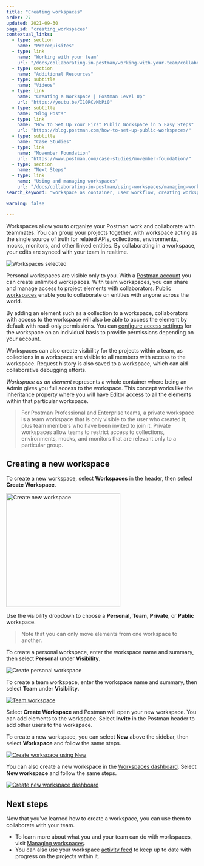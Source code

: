 ```yaml
---
title: "Creating workspaces"
order: 77
updated: 2021-09-30
page_id: "creating_workspaces"
contextual_links:
  - type: section
    name: "Prerequisites"
  - type: link
    name: "Working with your team"
    url: "/docs/collaborating-in-postman/working-with-your-team/collaboration-overview/"
  - type: section
    name: "Additional Resources"
  - type: subtitle
    name: "Videos"
  - type: link
    name: "Creating a Workspace | Postman Level Up"
    url: "https://youtu.be/I10RCvMbPi0"
  - type: subtitle
    name: "Blog Posts"
  - type: link
    name: "How to Set Up Your First Public Workspace in 5 Easy Steps"
    url: "https://blog.postman.com/how-to-set-up-public-workspaces/"
  - type: subtitle
    name: "Case Studies"
  - type: link
    name: "Movember Foundation"
    url: "https://www.postman.com/case-studies/movember-foundation/"
  - type: section
    name: "Next Steps"
  - type: link
    name: "Using and managing workspaces"
    url: "/docs/collaborating-in-postman/using-workspaces/managing-workspaces/"
search_keyword: "workspace as container, user workflow, creating workspaces, personal workspace, team workspace, private workspace, new workspace"

warning: false

---
```


Workspaces allow you to organize your Postman work and collaborate with teammates. You can group your projects together, with workspace acting as the single source of truth for related APIs, collections, environments, mocks, monitors, and other linked entities. By collaborating in a workspace, your edits are synced with your team in realtime.

<img alt="Workspaces selected" src="https://assets.postman.com/postman-docs/workspace-overview-switcher-selected-v9.19.jpg"/>

Personal workspaces are visible only to you. With a [Postman account](/docs/getting-started/postman-account/) you can create unlimited workspaces. With team workspaces, you can share and manage access to project elements with collaborators. [Public workspaces](/docs/collaborating-in-postman/using-workspaces/public-workspaces/) enable you to collaborate on entities with anyone across the world.

By adding an element such as a collection to a workspace, collaborators with access to the workspace will also be able to access the element by default with read-only permissions. You can [configure access settings](/docs/collaborating-in-postman/roles-and-permissions/) for the workspace on an individual basis to provide permissions depending on your account.

Workspaces can also create visibility for the projects within a team, as collections in a workspace are visible to all members with access to the workspace. Request history is also saved to a workspace, which can aid collaborative debugging efforts.

_Workspace as an element_ represents a whole container where being an Admin gives you full access to the workspace. This concept works like the inheritance property where you will have Editor access to all the elements within that particular workspace.

> For Postman Professional and Enterprise teams, a private workspace is a team workspace that is only visible to the user who created it, plus team members who have been invited to join it. Private workspaces allow teams to restrict access to collections, environments, mocks, and monitors that are relevant only to a particular group.

## Creating a new workspace

To create a new workspace, select **Workspaces** in the header, then select **Create Workspace**.

<img alt="Create new workspace" src="https://assets.postman.com/postman-docs/workspace-switcher-v9.19.jpg" width="300px"/>

Use the visibility dropdown to choose a __Personal__, __Team__, __Private__, or __Public__ workspace.

> Note that you can only move elements from one workspace to another.

To create a personal workspace, enter the workspace name and summary, then select __Personal__ under **Visibility**.

<img alt="Create personal workspace" src="https://assets.postman.com/postman-docs/create-personal-workspace-v9.1.jpg"/>

To create a team workspace, enter the workspace name and summary, then select __Team__ under **Visibility**.

[![Team workspace](https://assets.postman.com/postman-docs/create-workspace-v9.1.jpg)](https://assets.postman.com/postman-docs/create-workspace-v9.1.jpg)

Select **Create Workspace** and Postman will open your new workspace. You can add elements to the workspace. Select __Invite__ in the Postman header to add other users to the workspace.

To create a new workspace, you can select __New__ above the sidebar, then select __Workspace__ and follow the same steps.

[![Create workspace using New](https://assets.postman.com/postman-docs/create-workspace-new-button-v9.jpg)](https://assets.postman.com/postman-docs/create-workspace-new-button-v9.jpg)

You can also create a new workspace in the [Workspaces dashboard](https://app.getpostman.com/dashboard). Select **New workspace** and follow the same steps.

[![Create new workspace dashboard](https://assets.postman.com/postman-docs/create-new-workspace-dashboard-v9.jpg)](https://assets.postman.com/postman-docs/create-new-workspace-dashboard-v9.jpg)

## Next steps

Now that you've learned how to create a workspace, you can use them to collaborate with your team.

- To learn more about what you and your team can do with workspaces, visit [Managing workspaces](/docs/collaborating-in-postman/using-workspaces/managing-workspaces/).
- You can also use your workspace [activity feed](/docs/collaborating-in-postman/using-workspaces/changelog-and-restoring-collections/) to keep up to date with progress on the projects within it.
